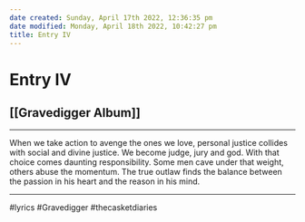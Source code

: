 ```yaml
---
date created: Sunday, April 17th 2022, 12:36:35 pm
date modified: Monday, April 18th 2022, 10:42:27 pm
title: Entry IV
---
```

# Entry IV
## [[Gravedigger Album]]
---

When we take action to avenge the ones we love, personal justice collides with social and divine justice. We become judge, jury and god. With that choice comes daunting responsibility. Some men cave under that weight, others abuse the momentum. The true outlaw finds the balance between the passion in his heart and the reason in his mind.

---

#lyrics #Gravedigger #thecasketdiaries